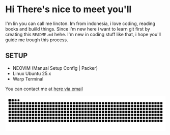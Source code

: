 # Hi There's nice to meet you'll

I'm lin you can call me lincton. Im from indonesia, i love coding, reading books and buiild things.
Since i'm new here i want to learn git first by creating this `README.md` hehe.
I'm new in coding stuff like that, i hope you'll guide me trough this process.

## SETUP
- NEOVIM (Manual Setup Config | Packer)
- Linux Ubuntu 25.x
- Warp Terminal

You can contact me at [here via email](mailto:linn.cton@gmail.com)

<picture>
  <source media="(prefers-color-scheme: light)" srcset="github-contribution-grid-snake.svg" />
  <img alt="github-snake" src="github-contribution-grid-snake.svg" />
</picture>
